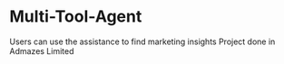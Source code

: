 # Multi-Tool-Agent
Users can use the assistance to find marketing insights
Project done in Admazes Limited
